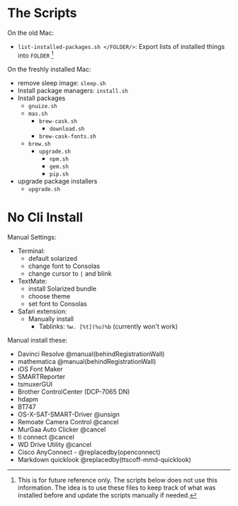 # The Scripts

On the old Mac:

- `list-installed-packages.sh </FOLDER/>`: Export lists of installed things into `FOLDER` [^listPackages]

On the freshly installed Mac:

- remove sleep image: `sleep.sh`
- Install package managers: `install.sh`
- Install packages
	- `gnuize.sh`
	- `mas.sh`
		- `brew-cask.sh`
			- `download.sh`
		- `brew-cask-fonts.sh`
	- `brew.sh`
		- `upgrade.sh`
			- `npm.sh`
			- `gem.sh`
			- `pip.sh`
- upgrade package installers
	- `upgrade.sh`

[^listPackages]: This is for future reference only. The scripts below does not use this information. The idea is to use these files to keep track of what was installed before and update the scripts manually if needed.

# No Cli Install

Manual Settings:

- Terminal:
	- default solarized
	- change font to Consolas
	- change cursor to `|` and blink  
- TextMate:  
	- install Solarized bundle
	- choose theme
	- set font to Consolas
- Safari extension:
	- Manually install
		- Tablinks: `%w. [%t](%u)%b` (currently won't work)

Manual install these:

- Davinci Resolve @manual(behindRegistrationWall)
- mathematica @manual(behindRegistrationWall)
- iOS Font Maker
- SMARTReporter
- tsmuxerGUI
- Brother ControlCenter (DCP-7065 DN)
- hdapm
- BT747
- OS-X-SAT-SMART-Driver @unsign
- Remoate Camera Control @cancel
- MurGaa Auto Clicker @cancel
- ti connect @cancel
- WD Drive Utility @cancel
- Cisco AnyConnect - @replacedby(openconnect)
- Markdown quicklook @replacedby(ttscoff-mmd-quicklook)
